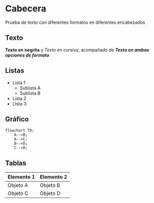 # Cabecera 
Prueba de texto con diferentes formatos en diferentes encabezados 
## Texto
**Texto en negrita**  y _Texto en cursiva_, acompañado de ***Texto en ambas opciones de formato***
## Listas
- Lista 1
  - Sublista A
  - Sublista B
- Lista 2
- LIsta 3
## Gráfico
```mermaid
flowchart TD;
    A-->B;
    A-->C;
    B-->D;
    C-->D;
```

## Tablas
| Elemento 1    | Elemento 2    |
| ------------- | ------------- |
| Objeto A      | Objeto B      |
| Objeto C      | Objeto D      |
